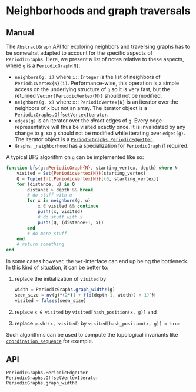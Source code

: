 # Neighborhoods and graph traversals

## Manual

The `AbstractGraph` API for exploring neighbors and traversing graphs has to be somewhat
adapted to account for the specific aspects of `PeriodicGraphs`.
Here, we present a list of notes relative to these aspects, where `g` is a
`PeriodicGraph{N}`:

- `neighbors(g, i)` where `i::Integer` is the list of neighbors of `PeriodicVertex{N}(i)`.
  Performance-wise, this operation is a simple access on the underlying structure of `g` so
  it is very fast, but the returned `Vector{PeriodicVertex{N}}` should not be modified.
- `neighbors(g, x)` where `x::PeriodicVertex{N}` is an iterator over the neighbors of `x`
  but not an array. The iterator object is a [`PeriodicGraphs.OffsetVertexIterator`](@ref).
- `edges(g)` is an iterator over the *direct* edges of `g`. Every edge representative will
  thus be visited exactly once. It is invalidated by any change to `g`, so `g` should not
  be modified while iterating over `edges(g)`. The iterator object is a
  [`PeriodicGraphs.PeriodicEdgeIter`](@ref).
- `Graphs._neighborhood` has a specialization for `PeriodicGraph` if required.

A typical BFS algorithm on `g` can be implemented like so:

```julia
function bfs(g::PeriodicGraph{N}, starting_vertex, depth) where N
    visited = Set{PeriodicVertex{N}}(starting_vertex)
    Q = Tuple{Int,PeriodicVertex{N}}[(0, starting_vertex)]
    for (distance, u) in Q
        distance > depth && break
        # do stuff with u
        for x in neighbors(g, u)
            x ∈ visited && continue
            push!(x, visited)
            # do stuff with x
            push!(Q, (distance+1, x))
        end
        # do more stuff
    end
    # return something
end
```

In some cases however, the `Set`-interface can end up being the bottleneck. In this kind of
situation, it can be better to:

1. replace the initialization of `visited` by

   ```julia
   width = PeriodicGraphs.graph_width!(g)
   seen_size = nv(g)*(2*(1 + fld(depth-1, width)) + 1)^N
   visited = falses(seen_size)
   ```

2. replace `x ∈ visited` by `visited[hash_position(x, g)]` and
3. replace `push!(x, visited)` by `visited[hash_position(x, g)] = true`

Such algorithms can be used to compute the topological invariants like
[`coordination_sequence`](@ref) for example.

## API

```@docs
PeriodicGraphs.PeriodicEdgeIter
PeriodicGraphs.OffsetVertexIterator
PeriodicGraphs.graph_width!
```
